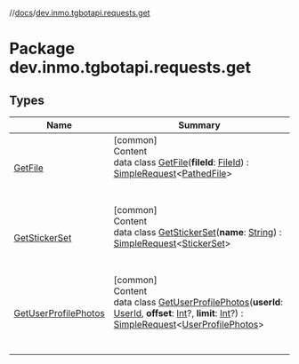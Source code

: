 //[docs](../../index.md)/[dev.inmo.tgbotapi.requests.get](index.md)



# Package dev.inmo.tgbotapi.requests.get  


## Types  
  
|  Name |  Summary | 
|---|---|
| <a name="dev.inmo.tgbotapi.requests.get/GetFile///PointingToDeclaration/"></a>[GetFile](-get-file/index.md)| <a name="dev.inmo.tgbotapi.requests.get/GetFile///PointingToDeclaration/"></a>[common]  <br>Content  <br>data class [GetFile](-get-file/index.md)(**fileId**: [FileId](../dev.inmo.tgbotapi.requests.abstracts/-file-id/index.md)) : [SimpleRequest](../dev.inmo.tgbotapi.requests.abstracts/-simple-request/index.md)<[PathedFile](../dev.inmo.tgbotapi.types.files/-pathed-file/index.md)>   <br><br><br>|
| <a name="dev.inmo.tgbotapi.requests.get/GetStickerSet///PointingToDeclaration/"></a>[GetStickerSet](-get-sticker-set/index.md)| <a name="dev.inmo.tgbotapi.requests.get/GetStickerSet///PointingToDeclaration/"></a>[common]  <br>Content  <br>data class [GetStickerSet](-get-sticker-set/index.md)(**name**: [String](https://kotlinlang.org/api/latest/jvm/stdlib/kotlin/-string/index.html)) : [SimpleRequest](../dev.inmo.tgbotapi.requests.abstracts/-simple-request/index.md)<[StickerSet](../dev.inmo.tgbotapi.types.stickers/-sticker-set/index.md)>   <br><br><br>|
| <a name="dev.inmo.tgbotapi.requests.get/GetUserProfilePhotos///PointingToDeclaration/"></a>[GetUserProfilePhotos](-get-user-profile-photos/index.md)| <a name="dev.inmo.tgbotapi.requests.get/GetUserProfilePhotos///PointingToDeclaration/"></a>[common]  <br>Content  <br>data class [GetUserProfilePhotos](-get-user-profile-photos/index.md)(**userId**: [UserId](../dev.inmo.tgbotapi.types/index.md#%5Bdev.inmo.tgbotapi.types%2FUserId%2F%2F%2FPointingToDeclaration%2F%5D%2FClasslikes%2F625018081), **offset**: [Int](https://kotlinlang.org/api/latest/jvm/stdlib/kotlin/-int/index.html)?, **limit**: [Int](https://kotlinlang.org/api/latest/jvm/stdlib/kotlin/-int/index.html)?) : [SimpleRequest](../dev.inmo.tgbotapi.requests.abstracts/-simple-request/index.md)<[UserProfilePhotos](../dev.inmo.tgbotapi.types/-user-profile-photos/index.md)>   <br><br><br>|

